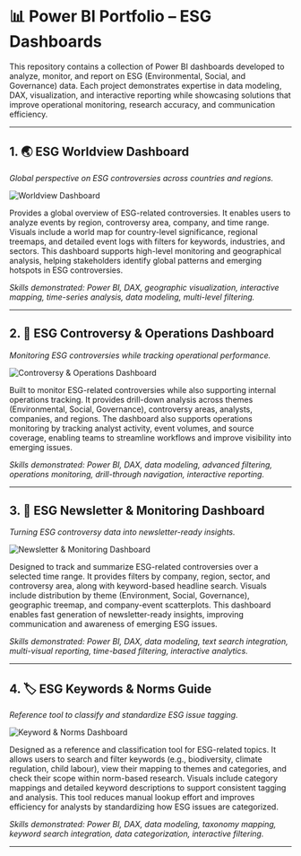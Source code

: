 # 📊 Power BI Portfolio – ESG Dashboards  
This repository contains a collection of Power BI dashboards developed to analyze, monitor, and report on ESG (Environmental, Social, and Governance) data. Each project demonstrates expertise in data modeling, DAX, visualization, and interactive reporting while showcasing solutions that improve operational monitoring, research accuracy, and communication efficiency.  

---

## 1. 🌏 ESG Worldview Dashboard  
*Global perspective on ESG controversies across countries and regions.*  

![Worldview Dashboard](images/worldview-small.gif)  

Provides a global overview of ESG-related controversies. It enables users to analyze events by region, controversy area, company, and time range. Visuals include a world map for country-level significance, regional treemaps, and detailed event logs with filters for keywords, industries, and sectors. This dashboard supports high-level monitoring and geographical analysis, helping stakeholders identify global patterns and emerging hotspots in ESG controversies.  

*Skills demonstrated: Power BI, DAX, geographic visualization, interactive mapping, time-series analysis, data modeling, multi-level filtering.*  

---

## 2. 📌 ESG Controversy & Operations Dashboard  
*Monitoring ESG controversies while tracking operational performance.*  

![Controversy & Operations Dashboard](images/drilldown-small.gif)  

Built to monitor ESG-related controversies while also supporting internal operations tracking. It provides drill-down analysis across themes (Environmental, Social, Governance), controversy areas, analysts, companies, and regions. The dashboard also supports operations monitoring by tracking analyst activity, event volumes, and source coverage, enabling teams to streamline workflows and improve visibility into emerging issues.  

*Skills demonstrated: Power BI, DAX, data modeling, advanced filtering, operations monitoring, drill-through navigation, interactive reporting.*  

---

## 3. 📰 ESG Newsletter & Monitoring Dashboard  
*Turning ESG controversy data into newsletter-ready insights.*  

![Newsletter & Monitoring Dashboard](images/newsletter-small.gif)  

Designed to track and summarize ESG-related controversies over a selected time range. It provides filters by company, region, sector, and controversy area, along with keyword-based headline search. Visuals include distribution by theme (Environment, Social, Governance), geographic treemap, and company-event scatterplots. This dashboard enables fast generation of newsletter-ready insights, improving communication and awareness of emerging ESG issues.  

*Skills demonstrated: Power BI, DAX, data modeling, text search integration, multi-visual reporting, time-based filtering, interactive analytics.*  

---

## 4. 🏷️ ESG Keywords & Norms Guide  
*Reference tool to classify and standardize ESG issue tagging.*  

![Keyword & Norms Dashboard](images/guidebook-small.gif)  

Designed as a reference and classification tool for ESG-related topics. It allows users to search and filter keywords (e.g., biodiversity, climate regulation, child labour), view their mapping to themes and categories, and check their scope within norm-based research. Visuals include category mappings and detailed keyword descriptions to support consistent tagging and analysis. This tool reduces manual lookup effort and improves efficiency for analysts by standardizing how ESG issues are categorized.  

*Skills demonstrated: Power BI, DAX, data modeling, taxonomy mapping, keyword search integration, data categorization, interactive filtering.*  

---
